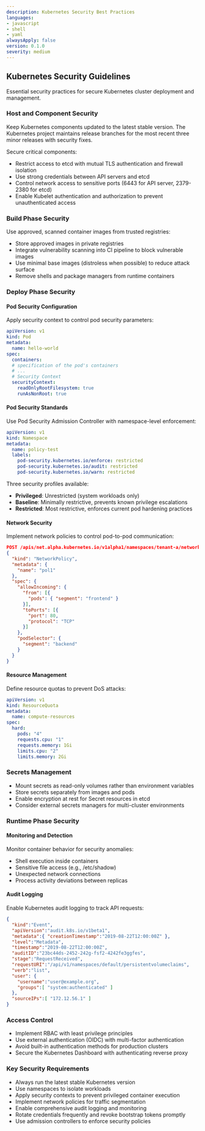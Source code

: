 ```yaml
---
description: Kubernetes Security Best Practices
languages:
- javascript
- shell
- yaml
alwaysApply: false
version: 0.1.0
severity: medium
---
```


## Kubernetes Security Guidelines

Essential security practices for secure Kubernetes cluster deployment and management.

### Host and Component Security

Keep Kubernetes components updated to the latest stable version. The Kubernetes project maintains release branches for the most recent three minor releases with security fixes.

Secure critical components:
- Restrict access to etcd with mutual TLS authentication and firewall isolation
- Use strong credentials between API servers and etcd
- Control network access to sensitive ports (6443 for API server, 2379-2380 for etcd)
- Enable Kubelet authentication and authorization to prevent unauthenticated access

### Build Phase Security

Use approved, scanned container images from trusted registries:
- Store approved images in private registries
- Integrate vulnerability scanning into CI pipeline to block vulnerable images
- Use minimal base images (distroless when possible) to reduce attack surface
- Remove shells and package managers from runtime containers

### Deploy Phase Security

#### Pod Security Configuration

Apply security context to control pod security parameters:

```yaml
apiVersion: v1
kind: Pod
metadata:
  name: hello-world
spec:
  containers:
  # specification of the pod's containers
  # ...
  # Security Context
  securityContext:
    readOnlyRootFilesystem: true
    runAsNonRoot: true
```

#### Pod Security Standards

Use Pod Security Admission Controller with namespace-level enforcement:

```yaml
apiVersion: v1
kind: Namespace
metadata:
  name: policy-test
  labels:    
    pod-security.kubernetes.io/enforce: restricted
    pod-security.kubernetes.io/audit: restricted
    pod-security.kubernetes.io/warn: restricted
```

Three security profiles available:
- **Privileged**: Unrestricted (system workloads only)
- **Baseline**: Minimally restrictive, prevents known privilege escalations
- **Restricted**: Most restrictive, enforces current pod hardening practices

#### Network Security

Implement network policies to control pod-to-pod communication:

```json
POST /apis/net.alpha.kubernetes.io/v1alpha1/namespaces/tenant-a/networkpolicys
{
  "kind": "NetworkPolicy",
  "metadata": {
    "name": "pol1"
  },
  "spec": {
    "allowIncoming": {
      "from": [{
        "pods": { "segment": "frontend" }
      }],
      "toPorts": [{
        "port": 80,
        "protocol": "TCP"
      }]
    },
    "podSelector": {
      "segment": "backend"
    }
  }
}
```

#### Resource Management

Define resource quotas to prevent DoS attacks:

```yaml
apiVersion: v1
kind: ResourceQuota
metadata:
  name: compute-resources
spec:
  hard:
    pods: "4"
    requests.cpu: "1"
    requests.memory: 1Gi
    limits.cpu: "2"
    limits.memory: 2Gi
```

### Secrets Management

- Mount secrets as read-only volumes rather than environment variables
- Store secrets separately from images and pods
- Enable encryption at rest for Secret resources in etcd
- Consider external secrets managers for multi-cluster environments

### Runtime Phase Security

#### Monitoring and Detection

Monitor container behavior for security anomalies:
- Shell execution inside containers
- Sensitive file access (e.g., /etc/shadow)
- Unexpected network connections
- Process activity deviations between replicas

#### Audit Logging

Enable Kubernetes audit logging to track API requests:

```json
{
  "kind":"Event",
  "apiVersion":"audit.k8s.io/v1beta1",
  "metadata":{ "creationTimestamp":"2019-08-22T12:00:00Z" },
  "level":"Metadata",
  "timestamp":"2019-08-22T12:00:00Z",
  "auditID":"23bc44ds-2452-242g-fsf2-4242fe3ggfes",
  "stage":"RequestReceived",
  "requestURI":"/api/v1/namespaces/default/persistentvolumeclaims",
  "verb":"list",
  "user": {
    "username":"user@example.org",
    "groups":[ "system:authenticated" ]
  },
  "sourceIPs":[ "172.12.56.1" ]
}
```

### Access Control

- Implement RBAC with least privilege principles
- Use external authentication (OIDC) with multi-factor authentication
- Avoid built-in authentication methods for production clusters
- Secure the Kubernetes Dashboard with authenticating reverse proxy

### Key Security Requirements

- Always run the latest stable Kubernetes version
- Use namespaces to isolate workloads
- Apply security contexts to prevent privileged container execution
- Implement network policies for traffic segmentation
- Enable comprehensive audit logging and monitoring
- Rotate credentials frequently and revoke bootstrap tokens promptly
- Use admission controllers to enforce security policies